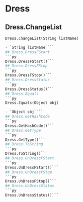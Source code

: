 # Dress

## Dress.ChangeList
```py
Dress.ChangeList(String listName)

- `String listName````
## Dress.DressFStart
```py
Dress.DressFStart()```
## Dress.DressFStop
```py
Dress.DressFStop()```
## Dress.DressStatus
```py
Dress.DressStatus()```
## Dress.Equals
```py
Dress.Equals(Object obj)

- `Object obj````
## Dress.GetHashCode
```py
Dress.GetHashCode()```
## Dress.GetType
```py
Dress.GetType()```
## Dress.ToString
```py
Dress.ToString()```
## Dress.UnDressFStart
```py
Dress.UnDressFStart()```
## Dress.UnDressFStop
```py
Dress.UnDressFStop()```
## Dress.UnDressStatus
```py
Dress.UnDressStatus()```